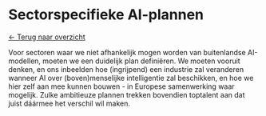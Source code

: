 # Sectorspecifieke AI-plannen

[← Terug naar overzicht](index.html)

Voor sectoren waar we niet afhankelijk mogen worden van buitenlandse AI-modellen, moeten we een duidelijk plan definiëren. We moeten vooruit denken, en ons inbeelden hoe (ingrijpend) een industrie zal veranderen wanneer AI over (boven)menselijke intelligentie zal beschikken, en hoe we hier zelf aan mee kunnen bouwen - in Europese samenwerking waar mogelijk. Zulke ambitieuze plannen trekken bovendien toptalent aan dat juist dáármee het verschil wil maken.
